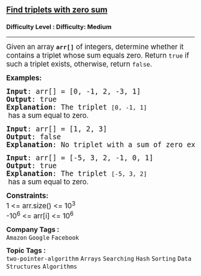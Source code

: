 <h2><a href="https://www.geeksforgeeks.org/problems/find-triplets-with-zero-sum/1?page=1&category=Arrays&difficulty=Medium&sortBy=submissions">Find triplets with zero sum</a></h2><h3>Difficulty Level : Difficulty: Medium</h3><hr><div class="problems_problem_content__Xm_eO"><p><span style="font-size: 14pt;">Given an array <code><strong>arr[]</strong></code> of&nbsp;integers, determine whether it contains a triplet whose sum equals zero. Return <code>true</code> if such a triplet exists, otherwise, return <code>false</code>.</span></p>
<p><span style="font-size: 14pt;"><strong>Examples:</strong></span></p>
<pre><span style="font-size: 14pt;"><strong>Input</strong>: arr[] = [0, -1, 2, -3, 1]<br><strong>Output</strong>: true
<strong>Explanation</strong>: The triplet <code>[0, -1, 1]</code><span style="font-family: -apple-system, BlinkMacSystemFont, 'Segoe UI', Roboto, Oxygen, Ubuntu, Cantarell, 'Open Sans', 'Helvetica Neue', sans-serif;"> has a sum equal to zero.</span></span></pre>
<pre><span style="font-size: 14pt;"><strong>Input</strong>: arr[] = [1, 2, 3]<br><strong>Output</strong>: false
<strong>Explanation</strong>: No triplet with a sum of zero exists.</span></pre>
<pre><span style="font-size: 14pt;"><strong>Input</strong>: arr[] = [-5, 3, 2, -1, 0, 1]<br><strong>Output</strong>: true
<strong>Explanation</strong>: The triplet <code>[-5, 3, 2]</code><span style="font-family: -apple-system, BlinkMacSystemFont, 'Segoe UI', Roboto, Oxygen, Ubuntu, Cantarell, 'Open Sans', 'Helvetica Neue', sans-serif;"> has a sum equal to zero.</span></span></pre>
<p><span style="font-size: 14pt;"><strong>Constraints</strong><strong>:</strong><br>1 &lt;= arr.size() &lt;= 10<sup>3</sup></span><br><span style="font-size: 14pt;">-10<sup>6</sup> &lt;= arr[i] &lt;= 10<sup>6</sup></span></p></div><p><span style=font-size:18px><strong>Company Tags : </strong><br><code>Amazon</code>&nbsp;<code>Google</code>&nbsp;<code>Facebook</code>&nbsp;<br><p><span style=font-size:18px><strong>Topic Tags : </strong><br><code>two-pointer-algorithm</code>&nbsp;<code>Arrays</code>&nbsp;<code>Searching</code>&nbsp;<code>Hash</code>&nbsp;<code>Sorting</code>&nbsp;<code>Data Structures</code>&nbsp;<code>Algorithms</code>&nbsp;